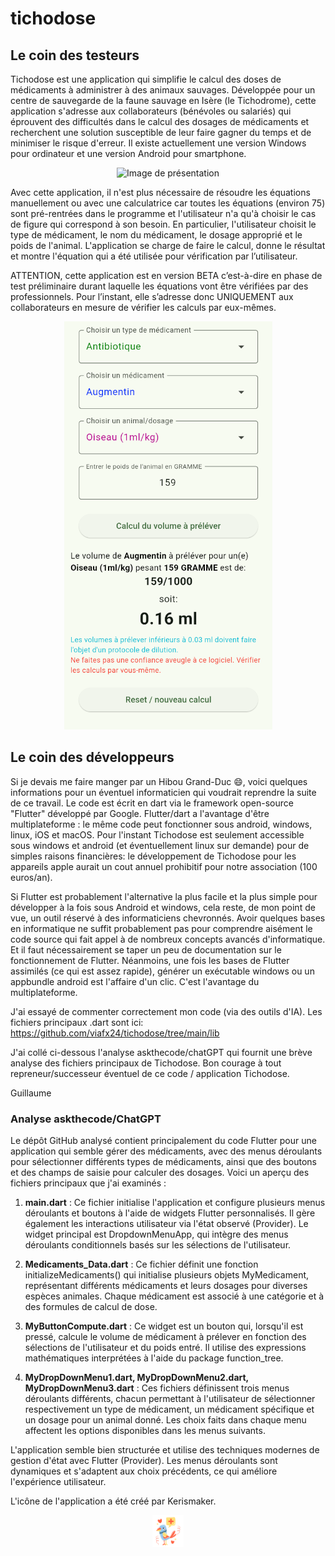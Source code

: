 # tichodose
## Le coin des testeurs

<p>Tichodose est une application qui simplifie le calcul des doses de médicaments à administrer à des animaux sauvages. Développée pour un centre de sauvegarde de la faune sauvage en Isère (le Tichodrome), cette application s'adresse aux collaborateurs (bénévoles ou salariés) qui éprouvent des difficultés dans le calcul des dosages de médicaments et recherchent une solution susceptible de leur faire gagner du temps et de minimiser le risque d'erreur. Il existe actuellement une version Windows pour ordinateur et une version Android pour smartphone.  <p>  

<p align="center">
<img src="https://github.com/viafx24/tichodose/blob/main/images/DALL%C2%B7E%202024-09-01%2010.41.51%20-%20A%20m.png" alt="Image de présentation" width="50%">
</p>

<p>Avec cette application, il n'est plus nécessaire de résoudre les équations manuellement ou avec une calculatrice car toutes les équations (environ 75) sont pré-rentrées dans le programme et l'utilisateur n'a qu'à choisir le cas de figure qui correspond à son besoin. En particulier, l'utilisateur choisit le type de médicament, le nom du médicament, le dosage approprié et le poids de l'animal. L'application se charge de faire le calcul, donne le résultat et montre l'équation qui a été utilisée pour vérification par l’utilisateur.<p>
	
<p>ATTENTION, cette application est en version BETA c’est-à-dire en phase de test préliminaire durant laquelle les équations vont être vérifiées par des professionnels. Pour l’instant, elle s’adresse donc UNIQUEMENT aux collaborateurs en mesure de vérifier les calculs par eux-mêmes.<p>

<p align="center">
  <img src="https://github.com/viafx24/tichodose/blob/main/images/Capture_4.png" alt="capture d'écran">
</p>

## Le coin des développeurs

Si je devais me faire manger par un Hibou Grand-Duc 😄, voici quelques informations pour un éventuel informaticien qui voudrait reprendre la suite de ce travail. Le code est écrit en dart via le framework open-source "Flutter" développé par Google. Flutter/dart a l'avantage d'être multiplateforme : le même code peut fonctionner sous android, windows, linux, iOS et macOS. Pour l'instant Tichodose est seulement accessible sous windows et android (et éventuellement linux sur demande) pour de simples raisons financières: le développement de Tichodose pour les appareils apple aurait un cout annuel prohibitif pour notre association (100 euros/an).  

Si Flutter est probablement l'alternative la plus facile et la plus simple pour développer à la fois sous Android et windows, cela reste, de mon point de vue, un outil réservé à des informaticiens chevronnés. Avoir quelques bases en informatique ne suffit probablement pas pour comprendre aisément le code source qui fait appel à de nombreux concepts avancés d'informatique. Et il faut nécessairement se taper un peu de documentation sur le fonctionnement de Flutter. Néanmoins, une fois les bases de Flutter assimilés (ce qui est assez rapide), générer un exécutable windows ou un appbundle android est l'affaire d'un clic. C'est l'avantage du multiplateforme.  

J'ai essayé de commenter correctement mon code (via des outils d'IA). Les fichiers principaux .dart sont ici: https://github.com/viafx24/tichodose/tree/main/lib  

J'ai collé ci-dessous l'analyse askthecode/chatGPT qui fournit une brève analyse des fichiers principaux de Tichodose.
Bon courage à tout repreneur/successeur éventuel de ce code / application Tichodose.  

Guillaume


### Analyse askthecode/ChatGPT

Le dépôt GitHub analysé contient principalement du code Flutter pour une application qui semble gérer des médicaments, avec des menus déroulants pour sélectionner différents types de médicaments, ainsi que des boutons et des champs de saisie pour calculer des dosages. Voici un aperçu des fichiers principaux que j'ai examinés :

1. **main.dart** : Ce fichier initialise l'application et configure plusieurs menus déroulants et boutons à l'aide de widgets Flutter personnalisés. Il gère également les interactions utilisateur via l'état observé (Provider). Le widget principal est DropdownMenuApp, qui intègre des menus déroulants conditionnels basés sur les sélections de l'utilisateur.
 
2. **Medicaments_Data.dart** : Ce fichier définit une fonction initializeMedicaments() qui initialise plusieurs objets MyMedicament, représentant différents médicaments et leurs dosages pour diverses espèces animales. Chaque médicament est associé à une catégorie et à des formules de calcul de dose.
 
3. **MyButtonCompute.dart** : Ce widget est un bouton qui, lorsqu'il est pressé, calcule le volume de médicament à prélever en fonction des sélections de l'utilisateur et du poids entré. Il utilise des expressions mathématiques interprétées à l'aide du package function_tree.
 
4. **MyDropDownMenu1.dart, MyDropDownMenu2.dart, MyDropDownMenu3.dart** : Ces fichiers définissent trois menus déroulants différents, chacun permettant à l'utilisateur de sélectionner respectivement un type de médicament, un médicament spécifique et un dosage pour un animal donné. Les choix faits dans chaque menu affectent les options disponibles dans les menus suivants.
 
L'application semble bien structurée et utilise des techniques modernes de gestion d'état avec Flutter (Provider). Les menus déroulants sont dynamiques et s'adaptent aux choix précédents, ce qui améliore l'expérience utilisateur.

L'icône de l'application a été créé par Kerismaker.
<p align="center">
<img src="https://github.com/viafx24/tichodose/blob/main/images/playstore.png" alt="Icône de l'application" width="10%">
</p>


